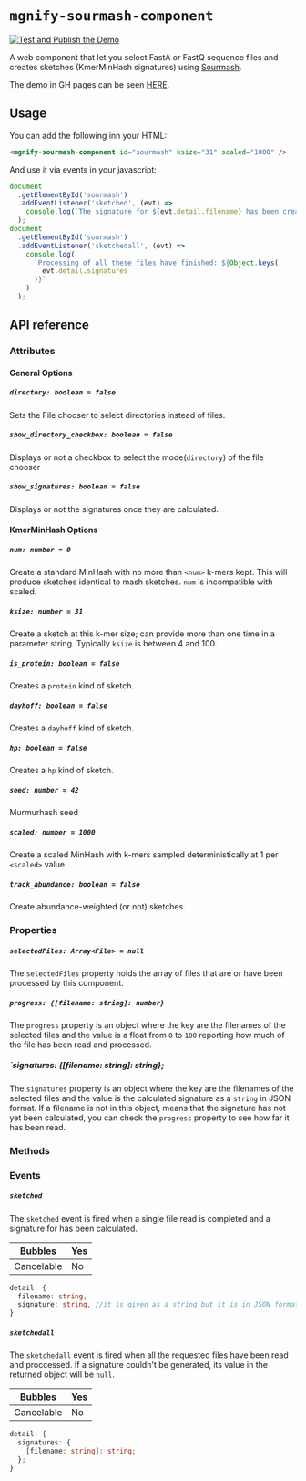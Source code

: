 # `mgnify-sourmash-component`

[![Test and Publish the Demo](https://github.com/EBI-Metagenomics/mgnify-sourmash-component/actions/workflows/test-and-publish-demo.yml/badge.svg)](https://github.com/EBI-Metagenomics/mgnify-sourmash-component/actions/workflows/test-and-publish-demo.yml)

A web component that let you select FastA or FastQ sequence files and creates sketches (KmerMinHash signatures) using [Sourmash](https://sourmash.readthedocs.io/).

The demo in GH pages can be seen [HERE](https://ebi-metagenomics.github.io/mgnify-sourmash-component/).

## Usage

You can add the following inn your HTML:

```html
<mgnify-sourmash-component id="sourmash" ksize="31" scaled="1000" />
```

And use it via events in your javascript:

```javascript
document
  .getElementById('sourmash')
  .addEventListener('sketched', (evt) =>
    console.log(`The signature for ${evt.detail.filename} has been created`)
  );
document
  .getElementById('sourmash')
  .addEventListener('sketchedall', (evt) =>
    console.log(
      `Processing of all these files have finished: ${Object.keys(
        evt.detail.signatures
      )}`
    )
  );
```

## API reference

### Attributes

#### General Options

##### `directory: boolean = false`

Sets the File chooser to select directories instead of files.

##### `show_directory_checkbox: boolean = false`

Displays or not a checkbox to select the mode(`directory`) of the file chooser

##### `show_signatures: boolean = false`

Displays or not the signatures once they are calculated.

#### KmerMinHash Options

##### `num: number = 0`

Create a standard MinHash with no more than `<num>` k-mers kept. This will produce sketches identical to mash sketches. `num` is incompatible with scaled.

##### `ksize: number = 31`

Create a sketch at this k-mer size; can provide more than one time in a parameter string. Typically `ksize` is between 4 and 100.

##### `is_protein: boolean = false`

Creates a `protein` kind of sketch.

##### `dayhoff: boolean = false`

Creates a `dayhoff` kind of sketch.

##### `hp: boolean = false`

Creates a `hp` kind of sketch.

##### `seed: number = 42`

Murmurhash seed

##### `scaled: number = 1000`

Create a scaled MinHash with k-mers sampled deterministically at 1 per `<scaled>` value.

##### `track_abundance: boolean = false`

Create abundance-weighted (or not) sketches.

### Properties

##### `selectedFiles: Array<File> = null`

The `selectedFiles` property holds the array of files that are or have been processed by this component.

##### `progress: {[filename: string]: number}`

The `progress` property is an object where the key are the filenames of the selected files and the value is a float from `0` to `100` reporting how much of the file has been read and processed.

##### `signatures: {[filename: string]: string};

The `signatures` property is an object where the key are the filenames of the selected files and the value is the calculated signature as a `string` in JSON format. If a filename is not in this object, means that the signature has not yet been calculated, you can check the `progress` property to see how far it has been read.

### Methods

### Events

##### `sketched`

The `sketched` event is fired when a single file read is completed and a signature for has been calculated.

| Bubbles    | Yes |
| ---------- | --- |
| Cancelable | No  |

```typescript
detail: {
  filename: string,
  signature: string, //it is given as a string but it is in JSON format, so you could safely use JSON.parse
}
```

##### `sketchedall`

The `sketchedall` event is fired when all the requested files have been read and proccessed.
If a signature couldn't be generated, its value in the returned object will be `null`.

| Bubbles    | Yes |
| ---------- | --- |
| Cancelable | No  |

```typescript
detail: {
  signatures: {
    [filename: string]: string;
  };
}
```
